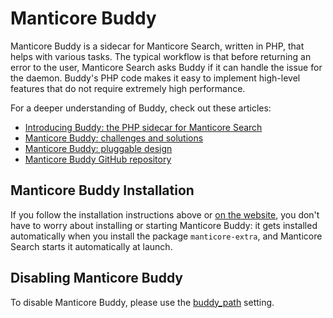 # Manticore Buddy

Manticore Buddy is a sidecar for Manticore Search, written in PHP, that helps with various tasks. The typical workflow is that before returning an error to the user, Manticore Search asks Buddy if it can handle the issue for the daemon. Buddy's PHP code makes it easy to implement high-level features that do not require extremely high performance.

For a deeper understanding of Buddy, check out these articles:
- [Introducing Buddy: the PHP sidecar for Manticore Search](https://manticoresearch.com/blog/manticoresearch-buddy-intro/)
- [Manticore Buddy: challenges and solutions](https://manticoresearch.com/blog/manticoresearch-buddy-challenges-and-solutions/)
- [Manticore Buddy: pluggable design](https://manticoresearch.com/blog/manticoresearch-buddy-pluggable-design/)
- [Manticore Buddy GitHub repository](https://github.com/manticoresoftware/manticoresearch-buddy)

## Manticore Buddy Installation

If you follow the installation instructions above or [on the website](https://manticoresearch.com/install), you don't have to worry about installing or starting Manticore Buddy: it gets installed automatically when you install the package `manticore-extra`, and Manticore Search starts it automatically at launch.

## Disabling Manticore Buddy

To disable Manticore Buddy, please use the [buddy_path](../Server_settings/Searchd.md#buddy_path) setting.
